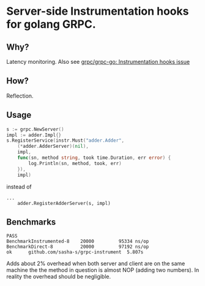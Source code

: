 # Server-side Instrumentation hooks for golang GRPC.

## Why?
Latency monitoring.
Also see [grpc/grpc-go: Instrumentation hooks issue](https://github.com/grpc/grpc-go/issues/240)

## How?
Reflection.

## Usage
```go
s := grpc.NewServer()
impl := adder.Impl{}
s.RegisterService(instr.Must("adder.Adder",
    (*adder.AdderServer)(nil),
    impl,
    func(sn, method string, took time.Duration, err error) {
	    log.Println(sn, method, took, err)
    }),
    impl)
```

instead of

```
...
    adder.RegisterAdderServer(s, impl)
```

## Benchmarks

```
PASS
BenchmarkInstrumented-8	   20000	     95334 ns/op
BenchmarkDirect-8      	   20000	     97192 ns/op
ok  	github.com/sasha-s/grpc-instrument	5.807s
```

Adds about 2% overhead when both server and client are on the same machine the the method in question is almost NOP (adding two numbers). In reality the overhead should be negligible.

